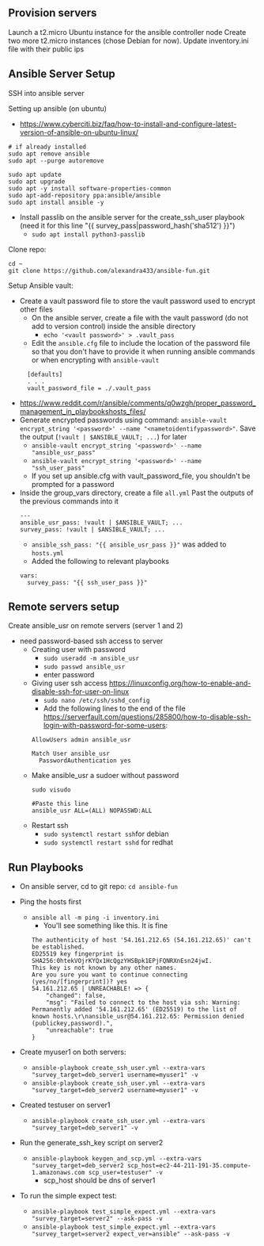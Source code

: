 **Provision servers**
----------------------------
Launch a t2.micro Ubuntu instance for the ansible controller node
Create two more t2.micro instances (chose Debian for now). Update inventory.ini file with their public ips


**Ansible Server Setup**
----------------------------
SSH into ansible server

Setting up ansible (on ubuntu)
- https://www.cyberciti.biz/faq/how-to-install-and-configure-latest-version-of-ansible-on-ubuntu-linux/
```
# if already installed
sudo apt remove ansible
sudo apt --purge autoremove

sudo apt update
sudo apt upgrade
sudo apt -y install software-properties-common
sudo apt-add-repository ppa:ansible/ansible
sudo apt install ansible -y
```

- Install passlib on the ansible server for the create_ssh_user playbook (need it for this line "{{ survey_pass|password_hash('sha512') }}")
  - `sudo apt install python3-passlib`

Clone repo:
```
cd ~
git clone https://github.com/alexandra433/ansible-fun.git
```

Setup Ansible vault:
- Create a vault password file to store the vault password used to encrypt other files
  - On the ansible server, create a file with the vault password (do not add to version control) inside the ansible directory
    - `echo '<vault password>' > .vault_pass`
  - Edit the `ansible.cfg` file to include the location of the password file so that you don't have to provide it when running ansible commands or when encrypting with `ansible-vault `
  ```
    [defaults]
    . . .
    vault_password_file = ./.vault_pass
  ```
- https://www.reddit.com/r/ansible/comments/q0wzgh/proper_password_management_in_playbookshosts_files/
- Generate encrypted passwords using command: `ansible-vault encrypt_string '<password>' --name "<nametoidentifypassword>"`. Save the output (`!vault | $ANSIBLE_VAULT; ...`) for later
  - `ansible-vault encrypt_string '<password>' --name "ansible_usr_pass"`
  - `ansible-vault encrypt_string '<password>' --name "ssh_user_pass"`
  - If you set up ansible.cfg with vault_password_file, you shouldn't be prompted for a password
- Inside the group_vars directory, create a file `all.yml` Past the outputs of the previous commands into it
  ```
  ---
  ansible_usr_pass: !vault | $ANSIBLE_VAULT; ...
  survey_pass: !vault | $ANSIBLE_VAULT; ...
  ```
  - `ansible_ssh_pass: "{{ ansible_usr_pass }}"` was added to `hosts.yml`
  - Added the following to relevant playbooks
  ```
  vars:
    survey_pass: "{{ ssh_user_pass }}"
  ```


**Remote servers setup**
-------------------------
Create ansible_usr on remote servers (server 1 and 2)
- need password-based ssh access to server
  - Creating user with password
    - `sudo useradd -m ansible_usr`
    - `sudo passwd ansible_usr`
    - enter password
  - Giving user ssh access https://linuxconfig.org/how-to-enable-and-disable-ssh-for-user-on-linux
    - `sudo nano /etc/ssh/sshd_config`
    - Add the following lines to the end of the file https://serverfault.com/questions/285800/how-to-disable-ssh-login-with-password-for-some-users:
    ```
    AllowUsers admin ansible_usr

    Match User ansible_usr
      PasswordAuthentication yes
    ```
  - Make ansible_usr a sudoer without password
    ```
    sudo visudo

    #Paste this line
    ansible_usr ALL=(ALL) NOPASSWD:ALL
    ```
  - Restart ssh
    - `sudo systemctl restart ssh`for debian
    - `sudo systemctl restart sshd` for redhat

**Run Playbooks**
-------------------------
- On ansible server, cd to git repo: `cd ansible-fun`
- Ping the hosts first
  - `ansible all -m ping -i inventory.ini`
    - You'll see something like this. It is fine
    ```
    The authenticity of host '54.161.212.65 (54.161.212.65)' can't be established.
    ED25519 key fingerprint is SHA256:0htekVOjrKYQx1HcQgzYHSBpk1EPjFQNRXnEsn24jwI.
    This key is not known by any other names.
    Are you sure you want to continue connecting (yes/no/[fingerprint])? yes
    54.161.212.65 | UNREACHABLE! => {
        "changed": false,
        "msg": "Failed to connect to the host via ssh: Warning: Permanently added '54.161.212.65' (ED25519) to the list of known hosts.\r\nansible_usr@54.161.212.65: Permission denied (publickey,password).",
        "unreachable": true
    }
    ```
- Create myuser1 on both servers:
  - `ansible-playbook create_ssh_user.yml --extra-vars "survey_target=deb_server1 username=myuser1" -v`
  - `ansible-playbook create_ssh_user.yml --extra-vars "survey_target=deb_server2 username=myuser1" -v`
- Created testuser on server1
  - `ansible-playbook create_ssh_user.yml --extra-vars "survey_target=deb_server1" -v`
- Run the generate_ssh_key script on server2
  - `ansible-playbook keygen_and_scp.yml --extra-vars "survey_target=deb_server2 scp_host=ec2-44-211-191-35.compute-1.amazonaws.com scp_user=testuser" -v`
    - scp_host should be dns of server1

- To run the simple expect test:
  - `ansible-playbook test_simple_expect.yml --extra-vars "survey_target=server2" --ask-pass -v`
  - `ansible-playbook test_simple_expect.yml --extra-vars "survey_target=server2 expect_ver=ansible" --ask-pass -v`

